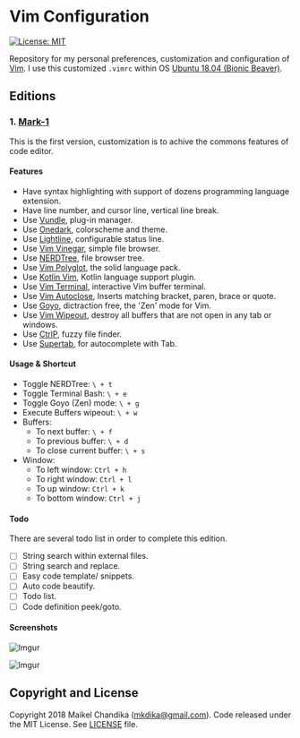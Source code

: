 # Vim Configuration

[![License: MIT](https://img.shields.io/badge/License-MIT-blue.svg)](/LICENSE)

Repository for my personal preferences, customization and configuration of [Vim](https://www.vim.org/).
I use this customized `.vimrc` within OS [Ubuntu 18.04 (Bionic Beaver)](http://releases.ubuntu.com/18.04/).

## Editions

### 1. [Mark-1](/mark1/)

This is the first version, customization is to achive the commons features of code editor.

#### Features

- Have syntax highlighting with support of dozens programming language extension.
- Have line number, and cursor line, vertical line break.
- Use [Vundle](https://github.com/VundleVim/Vundle.vim), plug-in manager.
- Use [Onedark](https://github.com/joshdick/onedark.vim), colorscheme and theme.
- Use [Lightline](https://github.com/itchyny/lightline.vim), configurable status line.
- Use [Vim Vinegar](https://github.com/tpope/vim-vinegar), simple file browser.
- Use [NERDTree](https://github.com/scrooloose/nerdtree), file browser tree.
- Use [Vim Polyglot](https://github.com/sheerun/vim-polyglot), the solid language pack.
- Use [Kotlin Vim](https://github.com/udalov/kotlin-vim), Kotlin language support plugin.
- Use [Vim Terminal](https://github.com/tc50cal/vim-terminal), interactive Vim buffer terminal.
- Use [Vim Autoclose](https://github.com/spf13/vim-autoclose), Inserts matching bracket, paren, brace or quote.
- Use [Goyo](https://github.com/junegunn/goyo.vim), dictraction free, the 'Zen' mode for Vim.
- Use [Vim Wipeout](https://github.com/artnez/vim-wipeout), destroy all buffers that are not open in any tab or windows.
- Use [CtrlP](https://github.com/ctrlpvim/ctrlp.vim), fuzzy file finder. 
- Use [Supertab](https://github.com/ervandew/supertab), for autocomplete with Tab.    

#### Usage & Shortcut

- Toggle NERDTree: `\ + t`
- Toggle Terminal Bash: `\ + e`
- Toggle Goyo (Zen) mode: `\ + g`
- Execute Buffers wipeout: `\ + w`
- Buffers:
  - To next buffer: `\ + f`
  - To previous buffer: `\ + d`
  - To close current buffer: `\ + s`
- Window:
  - To left window: `Ctrl + h`
  - To right window: `Ctrl + l`
  - To up window: `Ctrl + k`
  - To bottom window: `Ctrl + j`

#### Todo

There are several todo list in order to complete this edition.

- [ ] String search within external files.
- [ ] String search and replace.
- [ ] Easy code template/ snippets.
- [ ] Auto code beautify.
- [ ] Todo list.
- [ ] Code definition peek/goto.

#### Screenshots

![Imgur](https://i.imgur.com/OlyMTf7.png)

![Imgur](https://i.imgur.com/WYvXBRB.png)


## Copyright and License

Copyright 2018 Maikel Chandika (mkdika@gmail.com). Code released under the
MIT License. See [LICENSE](/LICENSE) file.

